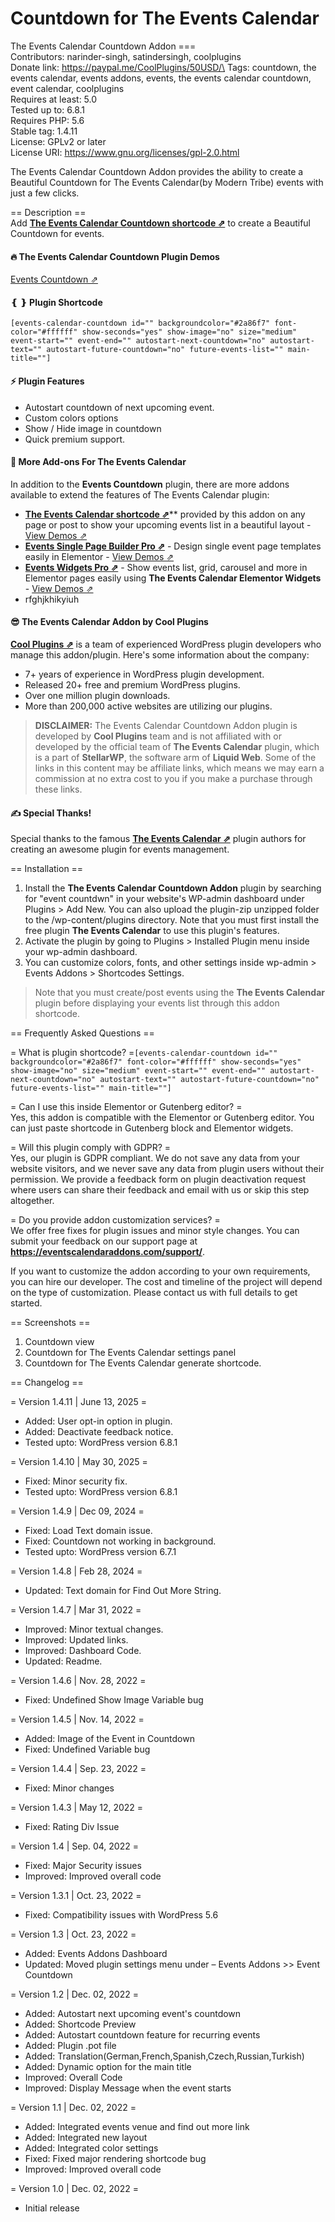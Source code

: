 # Countdown for The Events Calendar

The Events Calendar Countdown Addon ===\
Contributors: narinder-singh, satindersingh, coolplugins\
Donate link: https://paypal.me/CoolPlugins/50USD/\
Tags: countdown, the events calendar, events addons, events, the events calendar countdown, event calendar, coolplugins\
Requires at least: 5.0\
Tested up to: 6.8.1\
Requires PHP: 5.6\
Stable tag: 1.4.11\
License: GPLv2 or later\
License URI: https://www.gnu.org/licenses/gpl-2.0.html

The Events Calendar Countdown Addon provides the ability to create a Beautiful Countdown for The Events Calendar(by Modern Tribe) events with just a few clicks.

\== Description ==\
Add [**The Events Calendar Countdown shortcode ⇗**](https://eventscalendaraddons.com/demos/event-countdown/?utm_source=tecc_plugin\&utm_medium=readme\&utm_campaign=demo\&utm_content=view_demo) to create a Beautiful Countdown for events.

#### 🔥 The Events Calendar Countdown Plugin Demos

[Events Countdown ⇗](https://eventscalendaraddons.com/demos/event-countdown/?utm_source=tecc_plugin\&utm_medium=readme\&utm_campaign=demo\&utm_content=view_demo)

#### ❴ ❵ Plugin Shortcode

`[events-calendar-countdown id="" backgroundcolor="#2a86f7" font-color="#ffffff" show-seconds="yes" show-image="no" size="medium" event-start="" event-end="" autostart-next-countdown="no" autostart-text="" autostart-future-countdown="no" future-events-list="" main-title=""]`

#### ⚡ Plugin Features

* Autostart countdown of next upcoming event.
* Custom colors options
* Show / Hide image in countdown
* Quick premium support.

#### 💪 More Add-ons For The Events Calendar

In addition to the **Events Countdown** plugin, there are more addons available to extend the features of The Events Calendar plugin:

* [**The Events Calendar shortcode ⇗**](https://eventscalendaraddons.com/plugin/events-shortcodes-pro/?utm_source=tecc_plugin\&utm_medium=readme\&utm_campaign=get_pro\&utm_content=ect_plugin)\*\* provided by this addon on any page or post to show your upcoming events list in a beautiful layout - [View Demos ⇗](https://eventscalendaraddons.com/demos/events-shortcodes-pro/?utm_source=tecc_plugin\&utm_medium=readme\&utm_campaign=demo\&utm_content=ect_plugin)
* [**Events Single Page Builder Pro ⇗**](https://eventscalendaraddons.com/plugin/event-single-page-builder-pro/?utm_source=tecc_plugin\&utm_medium=readme\&utm_campaign=get_pro\&utm_content=espbp_plugin) - Design single event page templates easily in Elementor - [View Demos ⇗](https://eventscalendaraddons.com/demos/event-single-page-builder-pro/?utm_source=tecc_plugin\&utm_medium=readme\&utm_campaign=demo\&utm_content=espbp_plugin)
* [**Events Widgets Pro ⇗**](https://eventscalendaraddons.com/plugin/events-widgets-pro/?utm_source=tecc_plugin\&utm_medium=readme\&utm_campaign=get_pro\&utm_content=ectbe_plugin) - Show events list, grid, carousel and more in Elementor pages easily using **The Events Calendar Elementor Widgets** - [View Demos ⇗](https://eventscalendaraddons.com/demos/events-widgets-pro/?utm_source=tecc_plugin\&utm_medium=readme\&utm_campaign=demo\&utm_content=ectbe_plugin)
* rfghjkhikyiuh

#### 😎 The Events Calendar Addon by Cool Plugins

[**Cool Plugins ⇗**](https://coolplugins.net/?utm_source=tecc_plugin\&utm_medium=readme\&utm_campaign=coolplugins\&utm_content=whos_behind) is a team of experienced WordPress plugin developers who manage this addon/plugin. Here's some information about the company:

* 7+ years of experience in WordPress plugin development.
* Released 20+ free and premium WordPress plugins.
* Over one million plugin downloads.
* More than 200,000 active websites are utilizing our plugins.

> **DISCLAIMER:** The Events Calendar Countdown Addon plugin is developed by **Cool Plugins** team and is not affiliated with or developed by the official team of **The Events Calendar** plugin, which is a part of **StellarWP**, the software arm of **Liquid Web**. Some of the links in this content may be affiliate links, which means we may earn a commission at no extra cost to you if you make a purchase through these links.

#### ✍ Special Thanks!

Special thanks to the famous [**The Events Calendar ⇗**](https://theeventscalendar.pxf.io/plugin) plugin authors for creating an awesome plugin for events management.

\== Installation ==

1. Install the **The Events Calendar Countdown Addon** plugin by searching for "event countdwn" in your website's WP-admin dashboard under Plugins > Add New. You can also upload the plugin-zip unzipped folder to the /wp-content/plugins directory. Note that you must first install the free plugin **The Events Calendar** to use this plugin's features.
2. Activate the plugin by going to Plugins > Installed Plugin menu inside your wp-admin dashboard.
3. You can customize colors, fonts, and other settings inside wp-admin > Events Addons > Shortcodes Settings.

> Note that you must create/post events using the **The Events Calendar** plugin before displaying your events list through this addon shortcode.

\== Frequently Asked Questions ==

\= What is plugin shortcode? =`[events-calendar-countdown id="" backgroundcolor="#2a86f7" font-color="#ffffff" show-seconds="yes" show-image="no" size="medium" event-start="" event-end="" autostart-next-countdown="no" autostart-text="" autostart-future-countdown="no" future-events-list="" main-title=""]`

\= Can I use this inside Elementor or Gutenberg editor? =\
Yes, this addon is compatible with the Elementor or Gutenberg editor. You can just paste shortcode in Gutenberg block and Elementor widgets.

\= Will this plugin comply with GDPR? =\
Yes, our plugin is GDPR compliant. We do not save any data from your website visitors, and we never save any data from plugin users without their permission. We provide a feedback form on plugin deactivation request where users can share their feedback and email with us or skip this step altogether.

\= Do you provide addon customization services? =\
We offer free fixes for plugin issues and minor style changes. You can submit your feedback on our support page at **https://eventscalendaraddons.com/support/**.

If you want to customize the addon according to your own requirements, you can hire our developer. The cost and timeline of the project will depend on the type of customization. Please contact us with full details to get started.

\== Screenshots ==

1. Countdown view
2. Countdown for The Events Calendar settings panel
3. Countdown for The Events Calendar generate shortcode.

\== Changelog ==

\= Version 1.4.11 | June 13, 2025 =

* Added: User opt-in option in plugin.
* Added: Deactivate feedback notice.
* Tested upto: WordPress version 6.8.1

\= Version 1.4.10 | May 30, 2025 =

* Fixed: Minor security fix.
* Tested upto: WordPress version 6.8.1

\= Version 1.4.9 | Dec 09, 2024 =

* Fixed: Load Text domain issue.
* Fixed: Countdown not working in background.
* Tested upto: WordPress version 6.7.1

\= Version 1.4.8 | Feb 28, 2024 =

* Updated: Text domain for Find Out More String.

\= Version 1.4.7 | Mar 31, 2022 =

* Improved: Minor textual changes.
* Improved: Updated links.
* Improved: Dashboard Code.
* Updated: Readme.

\= Version 1.4.6 | Nov. 28, 2022 =

* Fixed: Undefined Show Image Variable bug

\= Version 1.4.5 | Nov. 14, 2022 =

* Added: Image of the Event in Countdown
* Fixed: Undefined Variable bug

\= Version 1.4.4 | Sep. 23, 2022 =

* Fixed: Minor changes

\= Version 1.4.3 | May 12, 2022 =

* Fixed: Rating Div Issue

\= Version 1.4 | Sep. 04, 2022 =

* Fixed: Major Security issues
* Improved: Improved overall code

\= Version 1.3.1 | Oct. 23, 2022 =

* Fixed: Compatibility issues with WordPress 5.6

\= Version 1.3 | Oct. 23, 2022 =

* Added: Events Addons Dashboard
* Updated: Moved plugin settings menu under – Events Addons >> Event Countdown

\= Version 1.2 | Dec. 02, 2022 =

* Added: Autostart next upcoming event's countdown
* Added: Shortcode Preview
* Added: Autostart countdown feature for recurring events
* Added: Plugin .pot file
* Added: Translation(German,French,Spanish,Czech,Russian,Turkish)
* Added: Dynamic option for the main title
* Improved: Overall Code
* Improved: Display Message when the event starts

\= Version 1.1 | Dec. 02, 2022 =

* Added: Integrated events venue and find out more link
* Added: Integrated new layout
* Added: Integrated color settings
* Fixed: Fixed major rendering shortcode bug
* Improved: Improved overall code

\= Version 1.0 | Dec. 02, 2022 =

* Initial release
